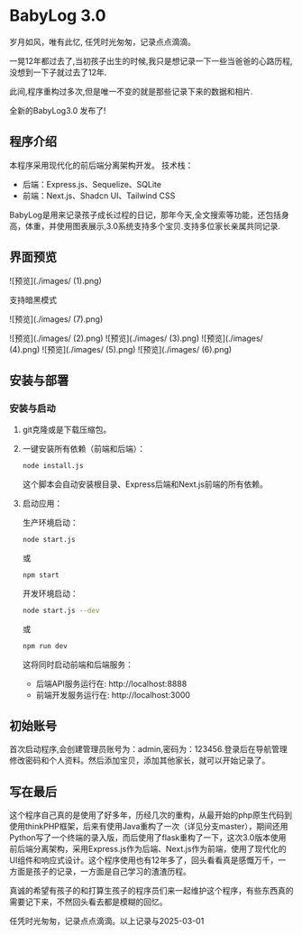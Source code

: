 
# BabyLog 3.0

岁月如风，唯有此忆, 任凭时光匆匆，记录点点滴滴。 

一晃12年都过去了,当初孩子出生的时候,我只是想记录一下一些当爸爸的心路历程,没想到一下子就过去了12年.

此间,程序重构过多次,但是唯一不变的就是那些记录下来的数据和相片.

全新的BabyLog3.0 发布了!



## 程序介绍

本程序采用现代化的前后端分离架构开发。
技术栈：
- 后端：Express.js、Sequelize、SQLite
- 前端：Next.js、Shadcn UI、Tailwind CSS

BabyLog是用来记录孩子成长过程的日记，那年今天,全文搜索等功能，还包括身高，体重，并使用图表展示,3.0系统支持多个宝贝.支持多位家长亲属共同记录.


## 界面预览

![预览](./images/ (1).png)

支持暗黑模式

![预览](./images/ (7).png)


![预览](./images/ (2).png)
![预览](./images/ (3).png)
![预览](./images/ (4).png)
![预览](./images/ (5).png)
![预览](./images/ (6).png)




## 安装与部署

### 安装与启动

1. git克隆或是下载压缩包。

2. 一键安装所有依赖（前端和后端）：

    ```bash
    node install.js
    ```
    
    这个脚本会自动安装根目录、Express后端和Next.js前端的所有依赖。

3. 启动应用：

    生产环境启动：
    ```bash
    node start.js
    ```
    或
    ```bash
    npm start
    ```
    
    开发环境启动：
    ```bash
    node start.js --dev
    ```
    或
    ```bash
    npm run dev
    ```

    这将同时启动前端和后端服务：
    - 后端API服务运行在: http://localhost:8888
    - 前端开发服务运行在: http://localhost:3000


## 初始账号

首次启动程序,会创建管理员账号为：admin,密码为：123456.登录后在导航管理修改密码和个人资料。然后添加宝贝，添加其他家长，就可以开始记录了。


## 写在最后

这个程序自己真的是使用了好多年，历经几次的重构，从最开始的php原生代码到使用thinkPHP框架，后来有使用Java重构了一次（详见分支master），期间还用Python写了一个终端的录入版，而后使用了flask重构了一下，这次3.0版本使用前后端分离架构，采用Express.js作为后端、Next.js作为前端，使用了现代化的UI组件和响应式设计。这个程序使用也有12年多了，回头看看真是感慨万千，一方面是孩子的记录，一方面是自己学习的渣渣历程。

真诚的希望有孩子的和打算生孩子的程序员们来一起维护这个程序，有些东西真的需要记下来，不然回头看去都是模糊的回忆。

任凭时光匆匆，记录点点滴滴。以上记录与2025-03-01
   



